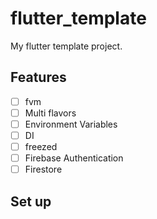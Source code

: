 # flutter_template
My flutter template project.

## Features
- [ ] fvm
- [ ] Multi flavors
- [ ] Environment Variables
- [ ] DI
- [ ] freezed
- [ ] Firebase Authentication
- [ ] Firestore

## Set up
